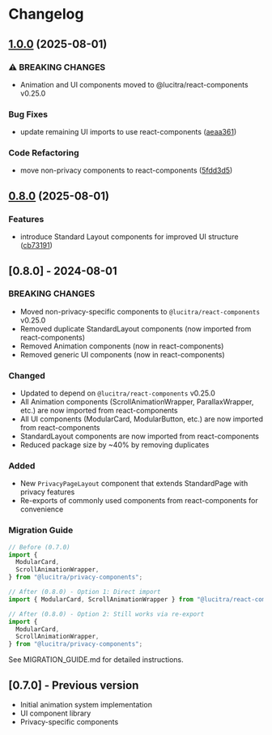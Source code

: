 # Changelog

## [1.0.0](https://github.com/lucitra/lucitra-privacy-components/compare/privacy-components-v0.8.0...privacy-components-v1.0.0) (2025-08-01)


### ⚠ BREAKING CHANGES

* Animation and UI components moved to @lucitra/react-components v0.25.0

### Bug Fixes

* update remaining UI imports to use react-components ([aeaa361](https://github.com/lucitra/lucitra-privacy-components/commit/aeaa361bc1bf042ef70f6a84387fde73cc5ef74c))


### Code Refactoring

* move non-privacy components to react-components ([5fdd3d5](https://github.com/lucitra/lucitra-privacy-components/commit/5fdd3d59a54bd237eba8b71726540bccf5c8a040))

## [0.8.0](https://github.com/lucitra/lucitra-privacy-components/compare/privacy-components-v0.7.0...privacy-components-v0.8.0) (2025-08-01)

### Features

- introduce Standard Layout components for improved UI structure ([cb73191](https://github.com/lucitra/lucitra-privacy-components/commit/cb73191705d6acf3ce10882a39e1ec97249a4a3b))

## [0.8.0] - 2024-08-01

### BREAKING CHANGES

- Moved non-privacy-specific components to `@lucitra/react-components` v0.25.0
- Removed duplicate StandardLayout components (now imported from react-components)
- Removed Animation components (now in react-components)
- Removed generic UI components (now in react-components)

### Changed

- Updated to depend on `@lucitra/react-components` v0.25.0
- All Animation components (ScrollAnimationWrapper, ParallaxWrapper, etc.) are now imported from react-components
- All UI components (ModularCard, ModularButton, etc.) are now imported from react-components
- StandardLayout components are now imported from react-components
- Reduced package size by ~40% by removing duplicates

### Added

- New `PrivacyPageLayout` component that extends StandardPage with privacy features
- Re-exports of commonly used components from react-components for convenience

### Migration Guide

```javascript
// Before (0.7.0)
import {
  ModularCard,
  ScrollAnimationWrapper,
} from "@lucitra/privacy-components";

// After (0.8.0) - Option 1: Direct import
import { ModularCard, ScrollAnimationWrapper } from "@lucitra/react-components";

// After (0.8.0) - Option 2: Still works via re-export
import {
  ModularCard,
  ScrollAnimationWrapper,
} from "@lucitra/privacy-components";
```

See MIGRATION_GUIDE.md for detailed instructions.

## [0.7.0] - Previous version

- Initial animation system implementation
- UI component library
- Privacy-specific components
